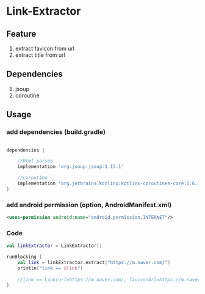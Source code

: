 # Link-Extractor

## Feature
1. extract favicon from url
2. extract title from url

## Dependencies
1. jsoup
2. coroutine

## Usage
### add dependencies (build.gradle) 
```groovy

dependencies {

    //html parser
    implementation 'org.jsoup:jsoup:1.15.1'

    //coroutine
    implementation 'org.jetbrains.kotlinx:kotlinx-coroutines-core:1.6.3'
}
```

### add android permission (option, AndroidManifest.xml)
```xml
<uses-permission android:name="android.permission.INTERNET"/>
```

### Code
```kotlin
val linkExtractor = LinkExtractor()

runBlocking {
    val link = linkExtractor.extract("https://m.naver.com/")
    println("link == $link")
    
    //link == Link(url=https://m.naver.com/, faviconUrl=https://m.naver.com/favicon.ico, title=NAVER)
}
```
